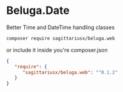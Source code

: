 # Beluga.Date

Better Time and DateTime handling classes

```bash
composer require sagittariusx/beluga.web
```

or include it inside you're composer.json

```json
{
   "require": {
      "sagittariusx/beluga.web": "^0.1.2"
   }
}
```
